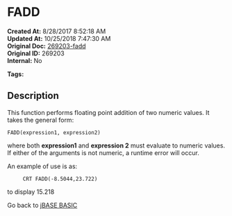 # FADD

**Created At:** 8/28/2017 8:52:18 AM  
**Updated At:** 10/25/2018 7:47:30 AM  
**Original Doc:** [269203-fadd](https://docs.jbase.com/36868-jbase-basic/269203-fadd)  
**Original ID:** 269203  
**Internal:** No  

**Tags:**
<badge text='floating point operations' vertical='middle' />
<badge text='mathematical operations' vertical='middle' />

## Description

This function performs floating point addition of two numeric values. It takes the general form:

``` MV Basic
FADD(expression1, expression2)
```

where both **expression1** and **expression 2** must evaluate to numeric values. If either of the arguments is not numeric, a runtime error will occur.

An example of use is as:

``` MV Basic
     CRT FADD(-8.5044,23.722)
```

to display 15.218

Go back to [jBASE BASIC](./../README.md)
